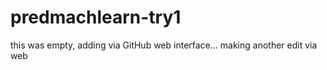 predmachlearn-try1
==================
this was empty, adding via GitHub web interface...
making another edit via web
